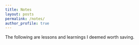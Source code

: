 ```yaml
---
title: Notes
layout: posts
permalink: /notes/
author_profile: true
---
```


The following are lessons and learnings I deemed worth saving.
